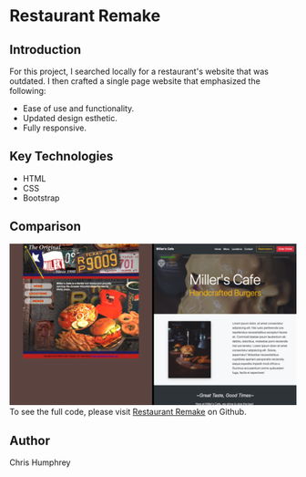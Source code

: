 <h1>Restaurant Remake</h1>

<h2>Introduction</h2>
For this project, I searched locally for a restaurant's website that was outdated. I then crafted a single page website that emphasized the following:

* Ease of use and functionality.
* Updated design esthetic.
* Fully responsive.


## Key Technologies
 * HTML
 * CSS
 * Bootstrap


<h2>Comparison</h2>
<img src="images/compare.jpg" style="width= 30px">
To see the full code, please visit <a href="https://github.com/Chris-Humphrey/Burger-Restaurant-Remake">Restaurant Remake</a> on Github.

<h2>Author</h2>
Chris Humphrey